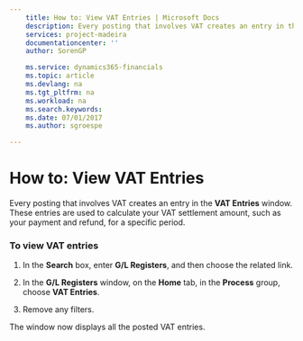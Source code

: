 ```yaml
---
    title: How to: View VAT Entries | Microsoft Docs
    description: Every posting that involves VAT creates an entry in the **VAT Entries** window. These entries are used to calculate your VAT settlement amount, such as your payment and refund, for a specific period.
    services: project-madeira
    documentationcenter: ''
    author: SorenGP

    ms.service: dynamics365-financials
    ms.topic: article
    ms.devlang: na
    ms.tgt_pltfrm: na
    ms.workload: na
    ms.search.keywords:
    ms.date: 07/01/2017
    ms.author: sgroespe

---
```

# How to: View VAT Entries
Every posting that involves VAT creates an entry in the **VAT Entries** window. These entries are used to calculate your VAT settlement amount, such as your payment and refund, for a specific period.  
  
### To view VAT entries  
  
1.  In the **Search** box, enter **G/L Registers**, and then choose the related link.  
  
2.  In the **G/L Registers** window, on the **Home** tab, in the **Process** group, choose **VAT Entries**.  
  
3.  Remove any filters.  
  
 The window now displays all the posted VAT entries.